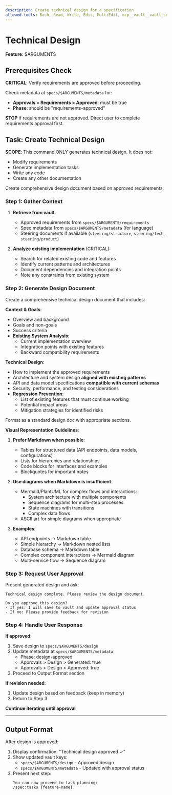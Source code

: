 ```yaml
---
description: Create technical design for a specification
allowed-tools: Bash, Read, Write, Edit, MultiEdit, mcp__vault__vault_set, mcp__vault__vault_get, mcp__vault__vault_list
---
```


# Technical Design

**Feature**: $ARGUMENTS

## Prerequisites Check

**CRITICAL**: Verify requirements are approved before proceeding.

Check metadata at `specs/$ARGUMENTS/metadata` for:

- **Approvals > Requirements > Approved**: must be true
- **Phase**: should be "requirements-approved"

**STOP** if requirements are not approved. Direct user to complete requirements approval first.

## Task: Create Technical Design

**SCOPE**: This command ONLY generates technical design. It does not:

- Modify requirements
- Generate implementation tasks
- Write any code
- Create any other documentation

Create comprehensive design document based on approved requirements:

### Step 1: Gather Context

1. **Retrieve from vault**:
   - Approved requirements from `specs/$ARGUMENTS/requirements`
   - Spec metadata from `specs/$ARGUMENTS/metadata` (for language)
   - Steering documents if available (`steering/structure`, `steering/tech`, `steering/product`)

2. **Analyze existing implementation** (CRITICAL):
   - Search for related existing code and features
   - Identify current patterns and architectures
   - Document dependencies and integration points
   - Note any constraints from existing system

### Step 2: Generate Design Document

Create a comprehensive technical design document that includes:

**Context & Goals**:

- Overview and background
- Goals and non-goals
- Success criteria
- **Existing System Analysis**:
  - Current implementation overview
  - Integration points with existing features
  - Backward compatibility requirements

**Technical Design**:

- How to implement the approved requirements
- Architecture and system design **aligned with existing patterns**
- API and data model specifications **compatible with current schemas**
- Security, performance, and testing considerations
- **Regression Prevention**:
  - List of existing features that must continue working
  - Potential impact areas
  - Mitigation strategies for identified risks

Format as a standard design doc with appropriate sections.

**Visual Representation Guidelines**:

1. **Prefer Markdown when possible**:
   - Tables for structured data (API endpoints, data models, configurations)
   - Lists for hierarchies and relationships
   - Code blocks for interfaces and examples
   - Blockquotes for important notes

2. **Use diagrams when Markdown is insufficient**:
   - Mermaid/PlantUML for complex flows and interactions:
     - System architecture with multiple components
     - Sequence diagrams for multi-step processes
     - State machines with transitions
     - Complex data flows
   - ASCII art for simple diagrams when appropriate

3. **Examples**:
   - API endpoints → Markdown table
   - Simple hierarchy → Markdown nested lists
   - Database schema → Markdown table
   - Complex component interactions → Mermaid diagram
   - Multi-service flow → Sequence diagram

### Step 3: Request User Approval

Present generated design and ask:

```
Technical design complete. Please review the design document.

Do you approve this design?
- If yes: I will save to vault and update approval status
- If no: Please provide feedback for revision
```

### Step 4: Handle User Response

**If approved**:

1. Save design to `specs/$ARGUMENTS/design`
2. Update metadata at `specs/$ARGUMENTS/metadata`:
   - Phase: design-approved
   - Approvals > Design > Generated: true
   - Approvals > Design > Approved: true
3. Proceed to Output Format section

**If revision needed**:

1. Update design based on feedback (keep in memory)
2. Return to Step 3

**Continue iterating until approval**

---

## Output Format

After design is approved:

1. Display confirmation: "Technical design approved ✓"
2. Show updated vault keys:
   - `specs/$ARGUMENTS/design` - Approved design
   - `specs/$ARGUMENTS/metadata` - Updated with approval status
3. Present next step:
   ```
   You can now proceed to task planning:
   /spec:tasks {feature-name}
   ```
